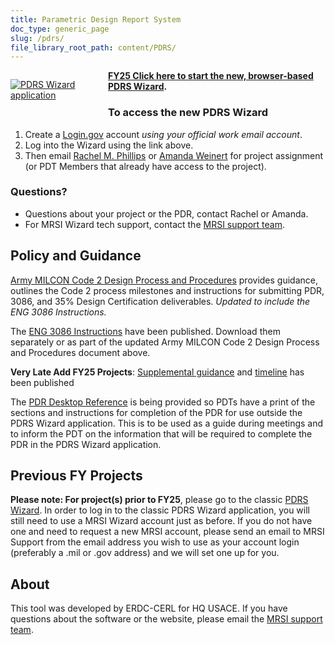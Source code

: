 ```yaml
---
title: Parametric Design Report System
doc_type: generic_page
slug: /pdrs/
file_library_root_path: content/PDRS/
---
```


<div>
  <div style="width: 128px; float: left; margin: 1em 2em 2em 0;">
    <a href="https://wizards.mrsi.erdc.dren.mil/"><img src="/admin/images/uploads/mbp-wizard-256x256.png" alt="PDRS Wizard application"/></a>

  </div>

  **[FY25 Click here to start the new, browser-based PDRS Wizard](https://wizards.mrsi.erdc.dren.mil/).**

</div>

### To access the new PDRS Wizard

1. Create a [Login.gov](https://secure.login.gov/sign_up/enter_email) account _using your official work email account_.
2. Log into the Wizard using the link above.
3. Then email [Rachel M. Phillips](mailto:rachel.m.phillips@usace.army.mil) or [Amanda Weinert](mailto:amanda.h.weinert@usace.army.mil) for project assignment (or PDT Members that already have access to the project).

<div style="clear: both">

### Questions?
- Questions about your project or the PDR, contact Rachel or Amanda.
- For MRSI Wizard tech support, contact the [MRSI support team](mailto:mrsi_support@usace.army.mil).

</div>

## Policy and Guidance

[Army MILCON Code 2 Design Process and Procedures](https://rfpwizard.mrsi.erdc.dren.mil/MRSI/content/PDRS/Policy/FY25%20Guidance%20and%20Templates/1_Instructions%20for%20FY25%20Army%20MILCON%20Code%202.pdf) provides guidance, outlines the Code 2 process milestones and instructions for submitting PDR, 3086, and 35% Design Certification deliverables. _Updated to include the ENG 3086 Instructions._

The [ENG 3086 Instructions](https://rfpwizard.mrsi.erdc.dren.mil/MRSI/content/PDRS/Policy/FY25%20Guidance%20and%20Templates/Appendix%20F_FY25%20ENG%203086%20Instructions.pdf) have been published. Download them separately or as part of the updated Army MILCON Code 2 Design Process and Procedures document above.

**Very Late Add FY25 Projects**: [Supplemental guidance](https://rfpwizard.mrsi.erdc.dren.mil/MRSI/content/PDRS/Policy/FY25%20Guidance%20and%20Templates/Supplemental%20Instructions%20for%20Late%20Add%20FY25s.pdf) and [timeline](https://rfpwizard.mrsi.erdc.dren.mil/MRSI/content/PDRS/Policy/FY25%20Guidance%20and%20Templates/Late%20Add%20FY25%20Timeline.pdf) has been published

The [PDR Desktop Reference](https://rfpwizard.mrsi.erdc.dren.mil/MRSI/content/PDRS/Policy/FY25%20Guidance%20and%20Templates/FY25%20PDR%20Desktop%20Reference.pdf) is being provided so PDTs have a print of the sections and instructions for completion of the PDR for use outside the PDRS Wizard application. This is to be used as a guide during meetings and to inform the PDT on the information that will be required to complete the PDR in the PDRS Wizard application.

## Previous FY Projects

**Please note: For project(s) prior to FY25**, please go to the classic [PDRS Wizard](https://rfpwizard.mrsi.erdc.dren.mil/wizards/pdrsw/Client/WizardApplication.application). In order to log in to the classic PDRS Wizard application, you will still need to use a MRSI Wizard account just as before. If you do not have one and need to request a new MRSI account, please send an email to MRSI Support from the email address you wish to use as your account login (preferably a .mil or .gov address) and we will set one up for you.

## About

This tool was developed by ERDC-CERL for HQ USACE. If you have questions about the software or the website, please email the [MRSI support team](mailto:mrsi_support@usace.army.mil).
